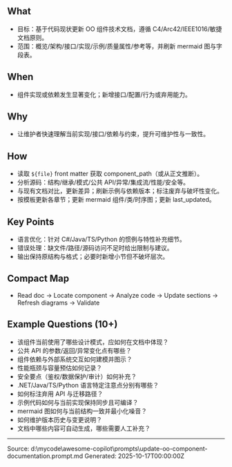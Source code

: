 ## What
- 目标：基于代码现状更新 OO 组件技术文档，遵循 C4/Arc42/IEEE1016/敏捷文档原则。
- 范围：概览/架构/接口/实现/示例/质量属性/参考等，并刷新 mermaid 图与字段表。

## When
- 组件实现或依赖发生显著变化；新增接口/配置/行为或弃用能力。

## Why
- 让维护者快速理解当前实现/接口/依赖与约束，提升可维护性与一致性。

## How
- 读取 `${file}` front matter 获取 component_path（或从正文推断）。
- 分析源码：结构/继承/模式/公共 API/异常/集成流/性能/安全等。
- 与现有文档对比，更新差异；刷新示例与依赖版本；标注废弃与破坏性变化。
- 按模板更新各章节；更新 mermaid 组件/类/时序图；更新 last_updated。

## Key Points
- 语言优化：针对 C#/Java/TS/Python 的惯例与特性补充细节。
- 错误处理：缺文件/路径/源码访问不足时给出限制与建议。
- 输出保持原结构与格式；必要时新增小节但不破坏层次。

## Compact Map
- Read doc → Locate component → Analyze code → Update sections → Refresh diagrams → Validate

## Example Questions (10+)
- 该组件当前使用了哪些设计模式，应如何在文档中体现？
- 公共 API 的参数/返回/异常变化点有哪些？
- 组件依赖与外部系统交互如何建模并图示？
- 性能瓶颈与容量预估如何记录？
- 安全要点（鉴权/数据保护/审计）如何补充？
- .NET/Java/TS/Python 语言特定注意点分别有哪些？
- 如何标注弃用 API 与迁移路径？
- 示例代码如何与当前实现保持同步且可编译？
- mermaid 图如何与当前结构一致并最小化噪音？
- 如何维护版本历史与变更说明？
- 文档中哪些内容可自动生成，哪些需要人工补充？

---
Source: d:\mycode\awesome-copilot\prompts\update-oo-component-documentation.prompt.md
Generated: 2025-10-17T00:00:00Z
